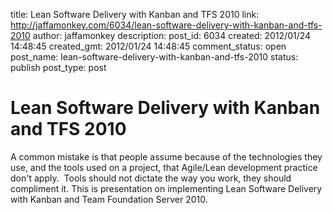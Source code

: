 title: Lean Software Delivery with Kanban and TFS 2010
link: http://jaffamonkey.com/6034/lean-software-delivery-with-kanban-and-tfs-2010
author: jaffamonkey
description: 
post_id: 6034
created: 2012/01/24 14:48:45
created_gmt: 2012/01/24 14:48:45
comment_status: open
post_name: lean-software-delivery-with-kanban-and-tfs-2010
status: publish
post_type: post

# Lean Software Delivery with Kanban and TFS 2010

A common mistake is that people assume because of the technologies they use, and the tools used on a project, that Agile/Lean development practice don't apply.  Tools should not dictate the way you work, they should compliment it. This is presentation on implementing Lean Software Delivery with Kanban and Team Foundation Server 2010.